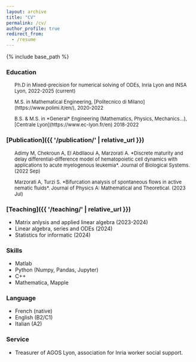 ```yaml
---
layout: archive
title: "CV"
permalink: /cv/
author_profile: true
redirect_from:
  - /resume
---
```


{% include base_path %}

### Education

<FONT size="2pt">

<ul> Ph.D in Mixed-precision for numerical solving of ODEs, <a, href="https://www.inria.fr/fr/centre-inria-de-lyon">Inria Lyon</a> and <a, href="https://www.insa-lyon.fr"/>INSA Lyon</a>, 2022-2025 (current) </ul>
<ul> M.S. in Mathematical Engineering, [Politecnico di Milano](https://www.polimi.it/en/), 2020-2022 </ul>
<ul> B.S. & M.S. in *General* Engineering (Mathematics, Physics, Mechanics...), [Centrale Lyon](https://www.ec-lyon.fr/en) 2018-2022 </ul>

</FONT>

### [Publication]({{ '/publication/' | relative_url }})
<FONT size="2pt">

<ul> Adimy M, Chekroun A, El Abdllaoui A, Marzorati A. *Discrete maturity and delay differential-difference model of hematopoietic cell dynamics with applications to acute myelogenous leukemia*. Journal of Biological Systems. (2022 Sep)</ul>
<ul> Marzorati A, Turzi S. *Bifurcation analysis of spontaneous flows in active nematic fluids*. Journal of Physics A: Mathematical and Theoretical. (2023 Jul) </ul>

</FONT>

### [Teaching]({{ '/teaching/' | relative_url }})

* Matrix anlysis and applied linear algebra (2023-2024)
* Linear algebra, series and ODEs (2024)
* Statistics for informatic (2024)
  
### Skills

* Matlab
* Python (Numpy, Pandas, Jupyter)
* C++ 
* Mathematica, Mapple

### Language

* French (native)
* English (B2/C1)
* Italian (A2)

### Service

* Treasurer of AGOS Lyon, association for Inria worker social support.
